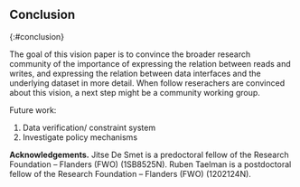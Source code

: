 ## Conclusion
{:#conclusion}

The goal of this vision paper is to convince the broader research community of the importance of expressing
the relation between reads and writes,
and expressing the relation between data interfaces and the underlying dataset in more detail.
When follow reserachers are convinced about this vision, a next step might be a community working group.


Future work:
1. Data verification/ constraint system
2. Investigate policy mechanisms

**Acknowledgements.** Jitse De Smet is a predoctoral fellow of the Research Foundation – Flanders (FWO) (1SB8525N).
Ruben Taelman is a postdoctoral fellow of the Research Foundation – Flanders (FWO) (1202124N).
